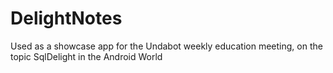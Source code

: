 # DelightNotes

Used as a showcase app for the Undabot weekly education meeting, on the topic SqlDelight in the Android World

